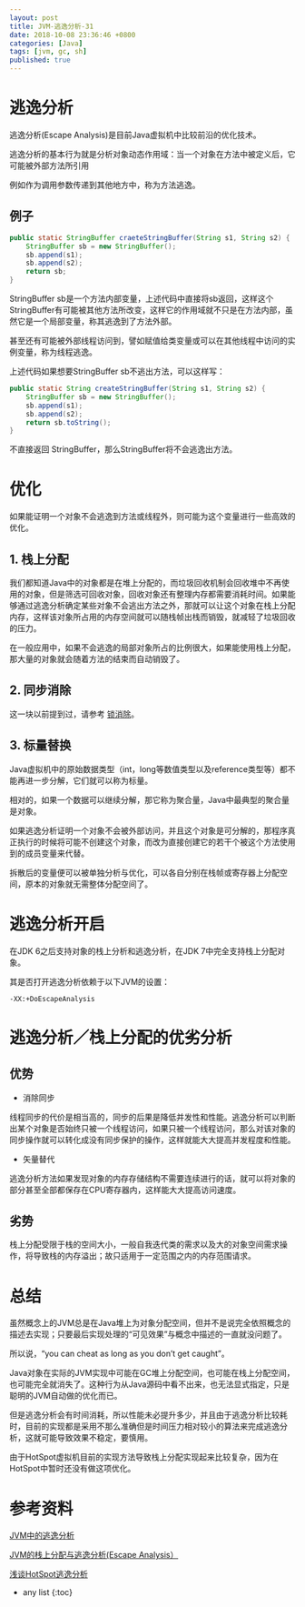 ```yaml
---
layout: post
title: JVM-逃逸分析-31
date: 2018-10-08 23:36:46 +0800
categories: [Java]
tags: [jvm, gc, sh]
published: true
---
```


# 逃逸分析 

逃逸分析(Escape Analysis)是目前Java虚拟机中比较前沿的优化技术。

逃逸分析的基本行为就是分析对象动态作用域：当一个对象在方法中被定义后，它可能被外部方法所引用

例如作为调用参数传递到其他地方中，称为方法逃逸。

## 例子

```java
public static StringBuffer craeteStringBuffer(String s1, String s2) {
    StringBuffer sb = new StringBuffer();
    sb.append(s1);
    sb.append(s2);
    return sb;
}
```

StringBuffer sb是一个方法内部变量，上述代码中直接将sb返回，这样这个StringBuffer有可能被其他方法所改变，这样它的作用域就不只是在方法内部，虽然它是一个局部变量，称其逃逸到了方法外部。

甚至还有可能被外部线程访问到，譬如赋值给类变量或可以在其他线程中访问的实例变量，称为线程逃逸。

上述代码如果想要StringBuffer sb不逃出方法，可以这样写：

```java
public static String createStringBuffer(String s1, String s2) {
    StringBuffer sb = new StringBuffer();
    sb.append(s1);
    sb.append(s2);
    return sb.toString();
}
```

不直接返回 StringBuffer，那么StringBuffer将不会逃逸出方法。

# 优化

如果能证明一个对象不会逃逸到方法或线程外，则可能为这个变量进行一些高效的优化。

## 1. 栈上分配

我们都知道Java中的对象都是在堆上分配的，而垃圾回收机制会回收堆中不再使用的对象，但是筛选可回收对象，回收对象还有整理内存都需要消耗时间。如果能够通过逃逸分析确定某些对象不会逃出方法之外，那就可以让这个对象在栈上分配内存，这样该对象所占用的内存空间就可以随栈帧出栈而销毁，就减轻了垃圾回收的压力。

在一般应用中，如果不会逃逸的局部对象所占的比例很大，如果能使用栈上分配，那大量的对象就会随着方法的结束而自动销毁了。

## 2. 同步消除

这一块以前提到过，请参考 [锁消除]()。

## 3. 标量替换

Java虚拟机中的原始数据类型（int，long等数值类型以及reference类型等）都不能再进一步分解，它们就可以称为标量。

相对的，如果一个数据可以继续分解，那它称为聚合量，Java中最典型的聚合量是对象。

如果逃逸分析证明一个对象不会被外部访问，并且这个对象是可分解的，那程序真正执行的时候将可能不创建这个对象，而改为直接创建它的若干个被这个方法使用到的成员变量来代替。

拆散后的变量便可以被单独分析与优化，可以各自分别在栈帧或寄存器上分配空间，原本的对象就无需整体分配空间了。


# 逃逸分析开启

在JDK 6之后支持对象的栈上分析和逃逸分析，在JDK 7中完全支持栈上分配对象。 

其是否打开逃逸分析依赖于以下JVM的设置：

```
-XX:+DoEscapeAnalysis
```

# 逃逸分析／栈上分配的优劣分析

## 优势

- 消除同步

线程同步的代价是相当高的，同步的后果是降低并发性和性能。逃逸分析可以判断出某个对象是否始终只被一个线程访问，如果只被一个线程访问，那么对该对象的同步操作就可以转化成没有同步保护的操作，这样就能大大提高并发程度和性能。

- 矢量替代

逃逸分析方法如果发现对象的内存存储结构不需要连续进行的话，就可以将对象的部分甚至全部都保存在CPU寄存器内，这样能大大提高访问速度。

## 劣势

栈上分配受限于栈的空间大小，一般自我迭代类的需求以及大的对象空间需求操作，将导致栈的内存溢出；故只适用于一定范围之内的内存范围请求。

# 总结

虽然概念上的JVM总是在Java堆上为对象分配空间，但并不是说完全依照概念的描述去实现；只要最后实现处理的“可见效果”与概念中描述的一直就没问题了。

所以说，“you can cheat as long as you don’t get caught”。

Java对象在实际的JVM实现中可能在GC堆上分配空间，也可能在栈上分配空间，也可能完全就消失了。这种行为从Java源码中看不出来，也无法显式指定，只是聪明的JVM自动做的优化而已。

但是逃逸分析会有时间消耗，所以性能未必提升多少，并且由于逃逸分析比较耗时，目前的实现都是采用不那么准确但是时间压力相对较小的算法来完成逃逸分析，这就可能导致效果不稳定，要慎用。

由于HotSpot虚拟机目前的实现方法导致栈上分配实现起来比较复杂，因为在HotSpot中暂时还没有做这项优化。

# 参考资料

[JVM中的逃逸分析](http://www.importnew.com/23150.html)

[JVM的栈上分配与逃逸分析(Escape Analysis）](https://blog.csdn.net/blueheart20/article/details/52050545)

[浅谈HotSpot逃逸分析](https://www.jianshu.com/p/20bd2e9b1f03)

* any list
{:toc}